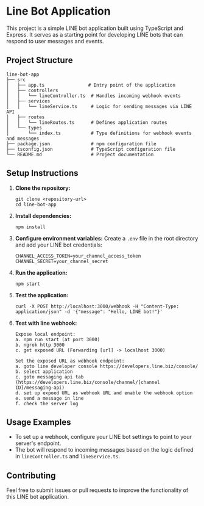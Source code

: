 # Line Bot Application

This project is a simple LINE bot application built using TypeScript and Express. It serves as a starting point for developing LINE bots that can respond to user messages and events.

## Project Structure

```
line-bot-app
├── src
│   ├── app.ts                # Entry point of the application
│   ├── controllers
│   │   └── lineController.ts  # Handles incoming webhook events
│   ├── services
│   │   └── lineService.ts     # Logic for sending messages via LINE API
│   ├── routes
│   │   └── lineRoutes.ts      # Defines application routes
│   └── types
│       └── index.ts           # Type definitions for webhook events and messages
├── package.json               # npm configuration file
├── tsconfig.json              # TypeScript configuration file
└── README.md                  # Project documentation
```

## Setup Instructions

1. **Clone the repository:**
   ```
   git clone <repository-url>
   cd line-bot-app
   ```

2. **Install dependencies:**
   ```
   npm install
   ```

3. **Configure environment variables:**
   Create a `.env` file in the root directory and add your LINE bot credentials:
   ```
   CHANNEL_ACCESS_TOKEN=your_channel_access_token
   CHANNEL_SECRET=your_channel_secret
   ```

4. **Run the application:**
   ```
   npm start
   ```

5. **Test the application:**
   ```
   curl -X POST http://localhost:3000/webhook -H "Content-Type: application/json" -d '{"message": "Hello, LINE bot!"}'
   ```

6. **Test with line webhook:**
   ```
   Expose local endpoint:
   a. npm run start (at port 3000)
   b. ngrok http 3000
   c. get exposed URL (Forwarding [url] -> localhost 3000)

   Set the exposed URL as webhook endpoint:
   a. goto line developer console https://developers.line.biz/console/
   b. select application
   c. goto messaging api tab (https://developers.line.biz/console/channel/[channel ID]/messaging-api)
   d. set up expoed URL as webhook URL and enable the webhook option
   e. send a message in line
   f. check the server log
   ```

## Usage Examples

- To set up a webhook, configure your LINE bot settings to point to your server's endpoint.
- The bot will respond to incoming messages based on the logic defined in `lineController.ts` and `lineService.ts`.

## Contributing

Feel free to submit issues or pull requests to improve the functionality of this LINE bot application.